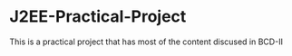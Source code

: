 # J2EE-Practical-Project
This is a practical project that has most of the content discused in BCD-II
